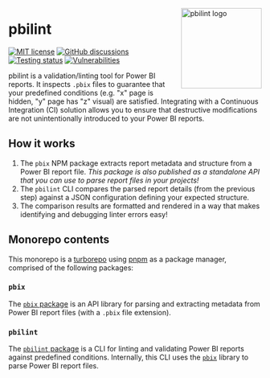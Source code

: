 <img src="https://user-images.githubusercontent.com/24438483/228566525-0553987f-51c1-4297-8687-032944a6e084.png" align="right"
     alt="pbilint logo" height="160" width="160" />

# pbilint

[![MIT license](https://img.shields.io/github/license/pbilint/pbilint?style=for-the-badge&labelColor=eef1ef&color=6369d1)](LICENSE)
[![GitHub discussions](https://img.shields.io/badge/GitHub-Discussion-black?style=for-the-badge&labelColor=eef1ef&color=6369d1&logo=github&logoColor=1c2321)][discussion]
[![Testing status](https://img.shields.io/github/actions/workflow/status/pbilint/pbilint/test.yml?label=tests&style=for-the-badge&labelColor=eef1ef&logo=vitest&logoColor=1c2321)][tests]
[![Vulnerabilities](https://img.shields.io/snyk/vulnerabilities/github/pbilint/pbilint?style=for-the-badge&labelColor=eef1ef&logo=snyk&logoColor=1c2321)](#)

pbilint is a validation/linting tool for Power BI reports. It inspects `.pbix` files to guarantee that your predefined conditions (e.g. "x" page is hidden, "y" page has "z" visual) are satisfied. Integrating with a Continuous Integration (CI) solution allows you to ensure that destructive modifications are not unintentionally introduced to your Power BI reports.

## How it works

1. The `pbix` NPM package extracts report metadata and structure from a Power BI report file. *This package is also published as a standalone API that you can use to parse report files in your projects!*
1. The `pbilint` CLI compares the parsed report details (from the previous step) against a JSON configuration defining your expected structure.
1. The comparison results are formatted and rendered in a way that makes identifying and debugging linter errors easy!

## Monorepo contents

This monorepo is a [turborepo][turborepo] using [pnpm][pnpm] as a package manager, comprised of the following packages:

### `pbix`

The [`pbix` package](packages/pbix) is an API library for parsing and extracting metadata from Power BI report files (with a `.pbix` file extension).

### `pbilint`

The [`pbilint` package](packages/pbilint) is a CLI for linting and validating Power BI reports against predefined conditions. Internally, this CLI uses the [`pbix`](#pbix) library to parse Power BI report files.

[tests]: https://github.com/pbilint/pbilint/actions/workflows/test.yml
[discussion]: https://github.com/orgs/pbilint/discussions
[turborepo]: https://turbo.build/repo
[pnpm]: https://pnpm.io
